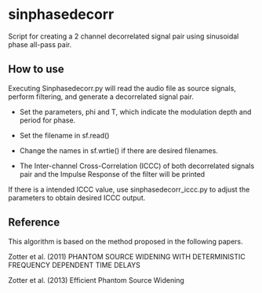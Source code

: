 # sinphasedecorr
Script for creating a 2 channel decorrelated signal pair using sinusoidal phase all-pass pair.

## How to use

Executing Sinphasedecorr.py will read the audio file as source signals, perform filtering, and generate a decorrelated signal pair.

- Set the parameters, phi and T, which indicate the modulation depth and period for phase.

- Set the filename in sf.read()

- Change the names in sf.wrtie() if there are desired filenames.

- The Inter-channel Cross-Correlation (ICCC) of both decorrelated signals pair and the Impulse Response of the filter will be printed

If there is a intended ICCC value, use sinphasedecorr_iccc.py to adjust the parameters to obtain desired ICCC output.

## Reference 

This algorithm is based on the method proposed in the following papers.

Zotter et al. (2011) PHANTOM SOURCE WIDENING WITH DETERMINISTIC FREQUENCY DEPENDENT TIME DELAYS

Zotter et al. (2013) Efficient Phantom Source Widening